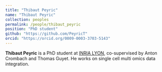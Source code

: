 ```yaml
---
title: "Thibaut Peyric"
name: "Thibaut Peyric"
collection: peoples
permalink: /people/thibaut_peyric
position: "PhD student"
github: "https://github.com/PeyricT"
orcid: "https://orcid.org/0009-0003-3703-5143"
---
```


**Thibaut Peyric** is a PhD student at [INRIA LYON](https://www.inria.fr/fr/centre-inria-de-lyon), co-supervised by Anton Crombach and Thomas Guyet. He works on single cell multi omics data integration.
